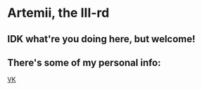 # Artemii, the III-rd

## IDK what're you doing here, but welcome!

## There's some of my personal info:                                    
[VK](vk.com/jrol1)

<!---
Jrol123/Jrol123 is a ✨ special ✨ repository because its `README.md` (this file) appears on your GitHub profile.
You can click the Preview link to take a look at your changes.
--->
